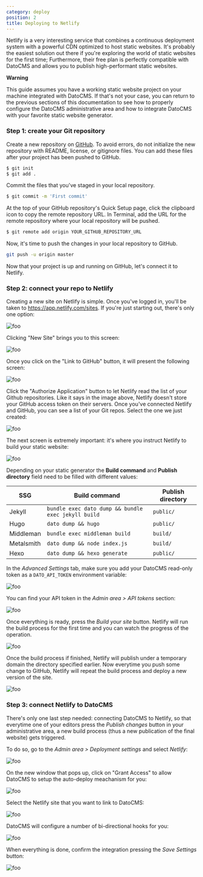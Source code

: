 ```yaml
---
category: deploy
position: 2
title: Deploying to Netlify
---
```


Netlify is a very interesting service that combines a continuous deployment system with a powerful CDN optimized to host static websites. It's probably the easiest solution out there if you're exploring the world of static websites for the first time; Furthermore, their free plan is perfectly compatible with DatoCMS and allows you to publish high-performant static websites.

**Warning**

This guide assumes you have a working static website project on your machine integrated with DatoCMS. If that's not your case, you can return to the previous sections of this documentation to see how to properly configure the DatoCMS administrative area and how to integrate DatoCMS with your favorite static website generator. 

### Step 1: create your Git repository

Create a new repository on [GitHub](https://github.com/new). To avoid errors, do not initialize the new repository with README, license, or gitignore files. You can add these files after your project has been pushed to GitHub.

```bash
$ git init
$ git add .
```

Commit the files that you've staged in your local repository.

```bash
$ git commit -m 'First commit'
```

At the top of your GitHub repository's Quick Setup page, click the clipboard icon to copy the remote repository URL. In Terminal, add the URL for the remote repository where your local repository will be pushed.

```bash
$ git remote add origin YOUR_GITHUB_REPOSITORY_URL
```

Now, it's time to push the changes in your local repository to GitHub.

```bash
git push -u origin master
```

Now that your project is up and running on GitHub, let's connect it to Netlify.

### Step 2: connect your repo to Netlify

Creating a new site on Netlify is simple. Once you've logged in, you'll be taken to https://app.netlify.com/sites. If you're just starting out, there's only one option:

![foo](../images/netlify/1.png)

Clicking "New Site" brings you to this screen:

![foo](../images/netlify/2.png)

Once you click on the "Link to GitHub" button, it will present the following screen:

![foo](../images/netlify/3.png)

Click the "Authorize Application" button to let Netlify read the list of your Github repositories. Like it says in the image above, Netlify doesn't store your GitHub access token on their servers. Once you've connected Netlify and GitHub, you can see a list of your Git repos. Select the one we just created:

![foo](../images/netlify/4.png)

The next screen is extremely important: it's where you instruct Netlify to build your static website:

![foo](../images/netlify/5.png)

Depending on your static generator the **Build command** and **Publish directory** field need to be filled with different values:

| SSG        | Build command                                       | Publish directory |
|------------|-----------------------------------------------------|-------------------|
| Jekyll     | `bundle exec dato dump && bundle exec jekyll build` | `public/`         |
| Hugo       | `dato dump && hugo`                                 | `public/`         |
| Middleman  | `bundle exec middleman build`                       | `build/`          |
| Metalsmith | `dato dump && node index.js`                        | `build/`          |
| Hexo       | `dato dump && hexo generate`                        | `public/`         |

In the *Advanced Settings* tab, make sure you add your DatoCMS read-only token as a `DATO_API_TOKEN` environment variable:

![foo](../images/netlify/6.png)

You can find your API token in the *Admin area > API tokens* section:

![foo](../images/api-token.png)

Once everything is ready, press the *Build your site* button. Netlify will run the build process for the first time and you can watch the progress of the operation.

![foo](../images/netlify/7.png)

Once the build process if finished, Netlify will publish under a temporary domain the directory specified earlier. Now everytime you push some change to GitHub, Netlify will repeat the build process and deploy a new version of the site. 

![foo](../images/netlify/8.png)

### Step 3: connect Netlify to DatoCMS

There's only one last step needed: connecting DatoCMS to Netlify, so that everytime one of your editors press the *Publish changes* button in your administrative area, a new build process (thus a new publication of the final website) gets triggered.

To do so, go to the *Admin area > Deployment settings* and select *Netlify*:

![foo](../images/netlify/9.png)

On the new window that pops up, click on "Grant Access" to allow DatoCMS to setup the auto-deploy meachanism for you:

![foo](../images/netlify/10.png)

Select the Netlify site that you want to link to DatoCMS:

![foo](../images/netlify/11.png)

DatoCMS will configure a number of bi-directional hooks for you:

![foo](../images/netlify/12.png)

When everything is done, confirm the integration pressing the *Save Settings* button:

![foo](../images/netlify/13.png)
